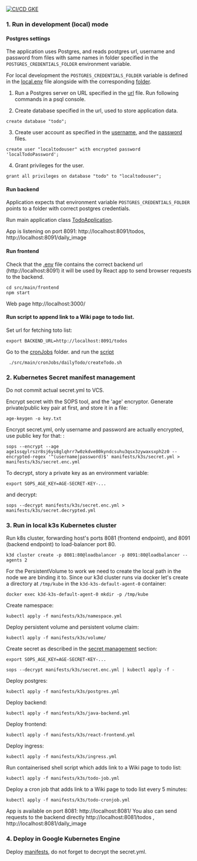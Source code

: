 [![CI/CD GKE](https://github.com/MikhailZvagelsky/todo/actions/workflows/google-cloud-pipeline.yml/badge.svg)](https://github.com/MikhailZvagelsky/todo/actions/workflows/google-cloud-pipeline.yml)

### 1. Run in development (local) mode

#### Postgres settings

The application uses Postgres, and reads postgres url, username and password
from files with same names in folder specified in 
the `POSTGRES_CREDENTIALS_FOLDER` environment variable. 

For local development the `POSTGRES_CREDENTIALS_FOLDER` variable
is defined in the [local.env](local/local.env) 
file alongside with the corresponding [folder](local/secrets).

1. Run a Postgres server on URL specified in the [url](local/secrets/url) file.
   Run following commands in a psql console.

2. Create database specified in the url, used to store application data. 
```shell
create database "todo";
```

3. Create user account as specified in the [username](local/secrets/username),
and the [password](local/secrets/password) files.
```shell
create user "localtodouser" with encrypted password 'localTodoPassword';
```

4. Grant privileges for the user.
```shell
grant all privileges on database "todo" to "localtodouser";
```

#### Run backend

Application expects that environment variable `POSTGRES_CREDENTIALS_FOLDER`
points to a folder with correct postgres credentials.

Run main application class [TodoApplication](src/main/java/com/example/todo/TodoApplication.java).

App is listening on port 8091: http://localhost:8091/todos, http://localhost:8091/daily_image

#### Run frontend

Check that the [.env](src/main/frontend/.env) file contains the correct backend url
(http://localhost:8091) it will be used by React app to send browser requests to the backend.

```shell
cd src/main/frontend
npm start
```

Web page http://localhost:3000/

#### Run script to append link to a Wiki page to todo list.

Set url for fetching toto list:
```shell
export BACKEND_URL=http://localhost:8091/todos
```

Go to the [cronJobs](src/main/cronJobs) folder.
and run the [script](src/main/cronJobs/dailyTodo/createTodo.sh)
```shell
 ./src/main/cronJobs/dailyTodo/createTodo.sh
```

### 2. Kubernetes Secret manifest management

Do not commit actual secret.yml to VCS.

Encrypt secret with the SOPS tool, and the 'age' encryptor.
Generate private/public key pair at first, and store it in a file:
```shell
age-keygen -o key.txt
```
Encrypt secret.yml, only username and password are actually encrypted,
use public key for that:
:
```shell
sops --encrypt --age age1ssqylrszr8sj6ys8glqhrr7w0zkdve80kyndcsuhu3qsx3zywaxsxph2z0 --encrypted-regex '^(username|password)$' manifests/k3s/secret.yml > manifests/k3s/secret.enc.yml
```

To decrypt, story a private key as an environment variable:
```shell
export SOPS_AGE_KEY=AGE-SECRET-KEY-...
```
and decrypt:
```shell
sops --decrypt manifests/k3s/secret.enc.yml > manifests/k3s/secret.decrypted.yml
```

### 3. Run in local k3s Kubernetes cluster

Run k8s cluster, forwarding host's ports 8081 (frontend endpoint), and 8091 (backend endpoint) to load-balancer port 80.

```shell
k3d cluster create -p 8081:80@loadbalancer -p 8091:80@loadbalancer --agents 2
```

For the PersistentVolume to work we need to create the local path in the node we are binding it to.
Since our k3d cluster runs via docker let's create a directory at
`/tmp/kube`
in the `k3d-k3s-default-agent-0` container:

```shell
docker exec k3d-k3s-default-agent-0 mkdir -p /tmp/kube
````

Create namespace:
```shell
kubectl apply -f manifests/k3s/namespace.yml
```

Deploy persistent volume and persistent volume claim:

```shell
kubectl apply -f manifests/k3s/volume/
```

Create secret as described in the [secret management](#2-kubernetes-secret-manifest-management) section:
```shell
export SOPS_AGE_KEY=AGE-SECRET-KEY-...
```
```shell
sops --decrypt manifests/k3s/secret.enc.yml | kubectl apply -f -
```

Deploy postgres:
```shell
kubectl apply -f manifests/k3s/postgres.yml

```

Deploy backend:

```shell
kubectl apply -f manifests/k3s/java-backend.yml
```

Deploy frontend:
```shell
kubectl apply -f manifests/k3s/react-frontend.yml
```

Deploy ingress:
```shell
kubectl apply -f manifests/k3s/ingress.yml
```

Run containerised shell script which adds link to a Wiki page to todo list:
```shell
kubectl apply -f manifests/k3s/todo-job.yml
```

Deploy a cron job that adds link to a Wiki page to todo list every 5 minutes:
```shell
kubectl apply -f manifests/k3s/todo-cronjob.yml
```

App is available on port 8081: http://localhost:8081/
You also can send requests to the backend directly http://localhost:8081/todos , http://localhost:8081/daily_image

### 4. Deploy in Google Kubernetes Engine

Deploy [manifests](manifests/GKE), do not forget to decrypt the secret.yml.